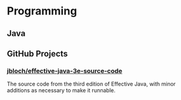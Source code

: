 # Programming
## Java
## GitHub Projects
### [jbloch/effective-java-3e-source-code](https://github.com/jbloch/effective-java-3e-source-code)
The source code from the third edition of Effective Java, with minor additions as necessary to make it runnable.
